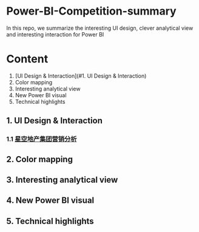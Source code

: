 # Power-BI-Competition-summary
In this repo, we summarize the interesting UI design, clever analytical view and interesting interaction for Power BI

# Content
1. [UI Design & Interaction](#1. UI Design & Interaction)
2. Color mapping
3. Interesting analytical view
4. New Power BI visual
5. Technical highlights

## 1. UI Design & Interaction
### 1.1 [星空地产集团营销分析](https://app.powerbi.com/view?r=eyJrIjoiZjkwYTY2MmQtODIzYS00ZGJlLWJiNmEtMjcyNWQ0YTY2MGNiIiwidCI6IjdlMTczODMxLThkZDYtNDlkZC1hY2Q1LTljZTY3ZmQ1ODM5MCIsImMiOjZ9)
## 2. Color mapping
## 3. Interesting analytical view
## 4. New Power BI visual
## 5. Technical highlights 
